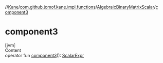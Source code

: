 //[Kane](../../index.md)/[com.github.jomof.kane.impl.functions](../index.md)/[AlgebraicBinaryMatrixScalar](index.md)/[component3](component3.md)



# component3  
[jvm]  
Content  
operator fun [component3](component3.md)(): [ScalarExpr](../../com.github.jomof.kane/-scalar-expr/index.md)  



